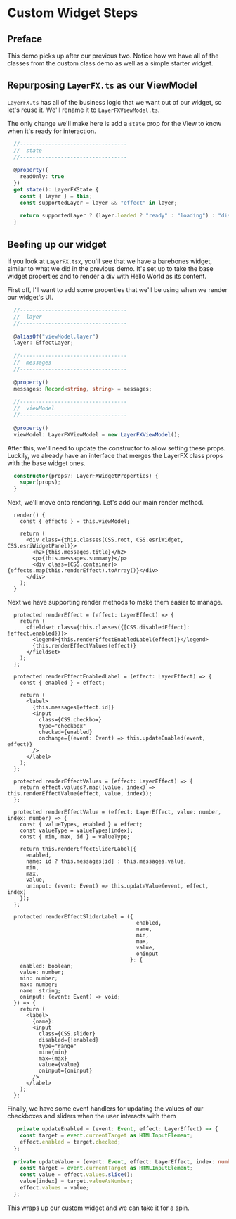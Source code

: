 # Custom Widget Steps

## Preface

This demo picks up after our previous two. Notice how we have all of the classes from the custom class demo as well as a simple starter widget. 

## Repurposing `LayerFX.ts` as our ViewModel

`LayerFX.ts` has all of the business logic that we want out of our widget, so let's reuse it. We'll rename it to `LayerFXViewModel.ts`.

The only change we'll make here is add a `state` prop for the View to know when it's ready for interaction.

```ts
  //----------------------------------
  //  state
  //----------------------------------
  
  @property({
    readOnly: true
  })
  get state(): LayerFXState {
    const { layer } = this;
    const supportedLayer = layer && "effect" in layer;
  
    return supportedLayer ? (layer.loaded ? "ready" : "loading") : "disabled";
  }
```

## Beefing up our widget

If you look at `LayerFX.tsx`, you'll see that we have a barebones widget, similar to what we did in the previous demo. 
It's set up to take the base widget properties and to render a div with Hello World as its content.

First off, I'll want to add some properties that we'll be using when we render our widget's UI.

```ts
  //----------------------------------
  //  layer
  //----------------------------------
  
  @aliasOf("viewModel.layer")
  layer: EffectLayer;
  
  //----------------------------------
  //  messages
  //----------------------------------
  
  @property()
  messages: Record<string, string> = messages;
  
  //----------------------------------
  //  viewModel
  //----------------------------------
  
  @property()
  viewModel: LayerFXViewModel = new LayerFXViewModel();
```

After this, we'll need to update the constructor to allow setting these props. Luckily, we already have an interface that merges the LayerFX class props with the base widget ones.

```ts
  constructor(props?: LayerFXWidgetProperties) {
    super(props);
  }
```
   
Next, we'll move onto rendering. Let's add our main render method.

```tsx
  render() {
    const { effects } = this.viewModel;
  
    return (
      <div class={this.classes(CSS.root, CSS.esriWidget, CSS.esriWidgetPanel)}>
        <h2>{this.messages.title}</h2>
        <p>{this.messages.summary}</p>
        <div class={CSS.container}>{effects.map(this.renderEffect).toArray()}</div>
      </div>
    );
  }
```

Next we have supporting render methods to make them easier to manage.

```tsx
  protected renderEffect = (effect: LayerEffect) => {
    return (
      <fieldset class={this.classes({[CSS.disabledEffect]: !effect.enabled})}>
        <legend>{this.renderEffectEnabledLabel(effect)}</legend>
        {this.renderEffectValues(effect)}
      </fieldset>
    );
  };
  
  protected renderEffectEnabledLabel = (effect: LayerEffect) => {
    const { enabled } = effect;
  
    return (
      <label>
        {this.messages[effect.id]}
        <input
          class={CSS.checkbox}
          type="checkbox"
          checked={enabled}
          onchange={(event: Event) => this.updateEnabled(event, effect)}
        />
      </label>
    );
  };
  
  protected renderEffectValues = (effect: LayerEffect) => {
    return effect.values?.map((value, index) => this.renderEffectValue(effect, value, index));
  };
  
  protected renderEffectValue = (effect: LayerEffect, value: number, index: number) => {
    const { valueTypes, enabled } = effect;
    const valueType = valueTypes[index];
    const { min, max, id } = valueType;
  
    return this.renderEffectSliderLabel({
      enabled,
      name: id ? this.messages[id] : this.messages.value,
      min,
      max,
      value,
      oninput: (event: Event) => this.updateValue(event, effect, index)
    });
  };
  
  protected renderEffectSliderLabel = ({
                                         enabled,
                                         name,
                                         min,
                                         max,
                                         value,
                                         oninput
                                       }: {
    enabled: boolean;
    value: number;
    min: number;
    max: number;
    name: string;
    oninput: (event: Event) => void;
  }) => {
    return (
      <label>
        {name}:
        <input
          class={CSS.slider}
          disabled={!enabled}
          type="range"
          min={min}
          max={max}
          value={value}
          oninput={oninput}
        />
      </label>
    );
  };
```

Finally, we have some event handlers for updating the values of our checkboxes and sliders when the user interacts with them

```ts
   private updateEnabled = (event: Event, effect: LayerEffect) => {
    const target = event.currentTarget as HTMLInputElement;
    effect.enabled = target.checked;
  };
  
  private updateValue = (event: Event, effect: LayerEffect, index: number) => {
    const target = event.currentTarget as HTMLInputElement;
    const value = effect.values.slice();
    value[index] = target.valueAsNumber;
    effect.values = value;
  };
```

This wraps up our custom widget and we can take it for a spin.
